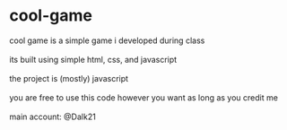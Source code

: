 # cool-game


cool game is a simple game i developed during class\
\
its built using simple html, css, and javascript\
\
the project is (mostly) javascript\
\
you are free to use this code however you want as long as you credit me\
\
main account: @Dalk21